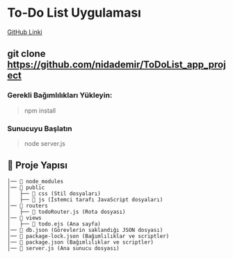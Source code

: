 # To-Do List Uygulaması

[GitHub Linki](https://github.com/nidademir/ToDoList_app_project)

## git clone https://github.com/nidademir/ToDoList_app_project

### Gerekli Bağımlılıkları Yükleyin:
> npm install 

### Sunucuyu Başlatın
> node server.js

## 📂 Proje Yapısı
```📂 ToDoList_app_project
│── 📂 node_modules
│── 📂 public
│   ├── 📂 css (Stil dosyaları)
│   ├── 📂 js (İstemci tarafı JavaScript dosyaları)
│── 📂 routers
│   ├── 📜 todoRouter.js (Rota dosyası)
│── 📂 views
│   ├── 📜 todo.ejs (Ana sayfa)
│── 📜 db.json (Görevlerin saklandığı JSON dosyası)
│── 📜 package-lock.json (Bağımlılıklar ve scriptler)
│── 📜 package.json (Bağımlılıklar ve scriptler)
│── 📜 server.js (Ana sunucu dosyası)
```